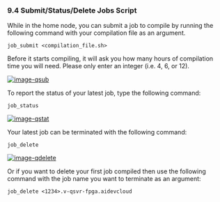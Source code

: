 ### 9.4 Submit/Status/Delete Jobs Script

While in the home node, you can submit a job to compile by running the following command with your compilation file as an argument.

```
job_submit <compilation_file.sh>
```

Before it starts compiling, it will ask you how many hours of compilation time you will need. Please only enter an integer (i.e. 4, 6, or 12).

[![image-qsub](https://user-images.githubusercontent.com/59750149/78049064-6eee7580-732f-11ea-923e-14e0be047a58.png)](https://user-images.githubusercontent.com/59750149/78049064-6eee7580-732f-11ea-923e-14e0be047a58.png)

To report the status of your latest job, type the following command:

```
job_status
```

[![image-qstat](https://user-images.githubusercontent.com/59750149/78049499-fd62f700-732f-11ea-9d30-f7a3dfe8e292.png)](https://user-images.githubusercontent.com/59750149/78049499-fd62f700-732f-11ea-9d30-f7a3dfe8e292.png)

Your latest job can be terminated with the following command:

```
job_delete
```

[![image-qdelete](https://user-images.githubusercontent.com/59750149/78050416-0b654780-7331-11ea-9c07-3b4fafbfad82.png)](https://user-images.githubusercontent.com/59750149/78050416-0b654780-7331-11ea-9c07-3b4fafbfad82.png)

Or if you want to delete your first job compiled then use the following command with the job name you want to terminate as an argument:

```
job_delete <1234>.v-qsvr-fpga.aidevcloud
```

